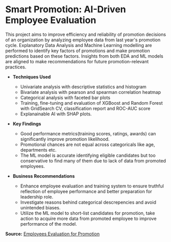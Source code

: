 # Smart Promotion: AI-Driven Employee Evaluation

This project aims to improve efficiency and reliability of promotion decisions of an organization by analyzing employee data from last year's promotion cycle. Explanatory Data Analysis and Machine Learning modelling are performed to identify key factors of promotions and make promotion predictions based on these factors. Insights from both EDA and ML models are aligned to make recommendations for future promotion-relevant practices.

- **Techniques Used**
    - Univariate analysis with descriptive statistics and histogram
    - Bivariate analysis with pearson and spearman correlation heatmap
    - Categorical analysis with faceted bar plots
    - Training, fine-tuning and evaluation of XGBoost and Random Forest with GridSearch CV, classification report and ROC-AUC score
    - Explanainable AI with SHAP plots.

- **Key Findings**
    - Good performance metrics(training scores, ratings, awards) can significantly improve promotion likelihood.
    - Promotional chances are not equal across categoricals like age, departments etc.
    - The ML model is accurate identifying eligible candidates but too conservative to find many of them due to lack of data from promoted employees.

- **Business Recommendations**
    - Enhance employee evaluation and training system to ensure truthful reflection of employee performance and better preparation for leadership role.
    - Investigate reasons behind categorical descrepencies and avoid unintended biases.
    - Utilize the ML model to short-list candidates for promotion, take action to acquire more data from promoted employee to improve performance of the model.

**Source:** [Employees Evaluation for Promotion](https://www.kaggle.com/datasets/muhammadimran112233/employees-evaluation-for-promotion)
